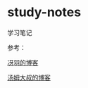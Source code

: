 # study-notes
学习笔记  

参考：

[冴羽的博客](https://github.com/mqyqingfeng/Blog)

[汤姆大叔的博客](https://www.cnblogs.com/TomXu/archive/2011/12/15/2288411.html)
